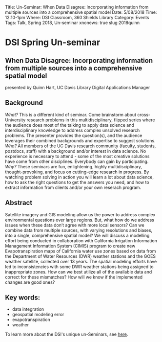 Title: Un-Seminar: When Data Disagree: Incorporating information from multiple sources into a comprehensive spatial model
Date: 5/08/2018
Time: 12:10-1pm
Where: DSI Classroom, 360 Shields Library
Category: Events
Tags: Talk, Spring 2018, Un-seminar
xnonews: true
slug:2018quinn

# DSI Spring Un-seminar

## When Data Disagree: Incorporating information from multiple sources into a comprehensive spatial model
presented by Quinn Hart, UC Davis Library Digital Applications Manager

## Background
*What?* This is a different kind of seminar. Come brainstorm about cross-University research problems in this multidisciplinary, flipped series where the audience does most of the talking to apply data science and interdisciplinary knowledge to address complex unsolved research problems. The presenter provides the question(s), and the audience leverages their combined backgrounds and expertise to suggest solutions.
*Who?* All members of the UC Davis research community (faculty, students, postdocs, staff) with a background and/or interest in data science. No experience is necessary to attend - some of the most creative solutions have come from other disciplines. Everybody can gain by participating. 
*Why?* These seminars are fun, enlightening, highly multidisciplinary, thought-provoking, and focus on cutting-edge research in progress. By watching problem solving in action you will learn a lot about data science, how to ask the right questions to get the answers you need, and how to extract information from clients and/or your own reserach program.

## Abstract
Satellite imagery and GIS modeling allow us the power to address complex environmental questions over large regions.  But, what how do we address issues when these data don’t agree with more local sensors?  Can we combine data from multiple sources, with varying resolutions and biases, into a single, comprehensive spatial model?  We will discuss a modelling effort being conducted in collaboration with California Irrigation Information Management Information System (CIMIS) program to create new Evapotranspiration maps of California water use zones based on data from the Department of Water Resources (DWR) weather stations and the GOES weather satellite, collected over 13 years. The spatial modeling efforts have led to inconsistencies with some DWR weather stations being assigned to inappropriate zones.  How can we best utilize all of the available data and correct for these mismatches? How will we know if the implemented changes are good ones?

## Key words:
* data integration
* geospatial modeling error
* evapotranspiration
* weather

To learn more about the DSI's unique un-Seminars, see [here](http://dsi.ucdavis.edu/unseminar.html).